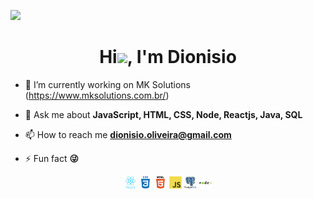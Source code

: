 ![](https://komarev.com/ghpvc/?username=dioverde-dev&color=green)

<h1 align="center">Hi<img src="https://raw.githubusercontent.com/kaueMarques/kaueMarques/master/hi.gif" width="30px">, I'm Dionisio</h1>


- 🔭 I’m currently working on MK Solutions (https://www.mksolutions.com.br/)

- 💬 Ask me about **JavaScript, HTML, CSS, Node, Reactjs, Java, SQL**

- 📫 How to reach me **dionisio.oliveira@gmail.com**

- ⚡ Fun fact **😜**

<p align="center">
<img src="https://raw.githubusercontent.com/devicons/devicon/master/icons/react/react-original-wordmark.svg" alt="react" width="20" height="20"/>
<img src="https://raw.githubusercontent.com/devicons/devicon/master/icons/css3/css3-plain-wordmark.svg" alt="css3"  width="20" height="20"/>
<img src="https://raw.githubusercontent.com/devicons/devicon/master/icons/html5/html5-original-wordmark.svg" alt="html5"  width="20" height="20"/>
<img src="https://raw.githubusercontent.com/devicons/devicon/master/icons/javascript/javascript-original.svg" alt="javascript" width="20" height="20"/>
<img src="https://raw.githubusercontent.com/devicons/devicon/master/icons/postgresql/postgresql-original-wordmark.svg" alt="postgresql" width="20" height="20"/>
<img src="https://raw.githubusercontent.com/devicons/devicon/master/icons/nodejs/nodejs-original-wordmark.svg" alt="nodejs" width="20" height="20"/></p><p align="center">
</p>

